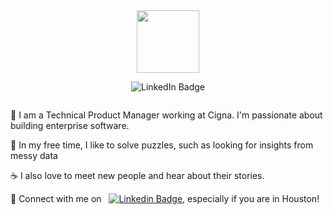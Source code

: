 <div id="header" align="center">
  <img src="https://media.giphy.com/media/L1R1tvI9svkIWwpVYr/giphy.gif" width="100"/>
</div>

<p id="badges" align="center">
  <href=https://www.linkedin.com/in/mia-yuan/">
    <img src="https://img.shields.io/badge/LinkedIn-blue?style=for-the-badge&logo=linkedin&logoColor=white" alt="LinkedIn Badge"/> 
</p>

<p id="page views" align="center"> 
  <img src="https://komarev.com/ghpvc/?username=miaYmia&style=flat-square&color=blue" alt=""/> 
</p>    


👋  I am a Technical Product Manager working at Cigna. I'm passionate about building enterprise software. 
                                                                                            
🔭  In my free time, I like to solve puzzles, such as looking for insights from messy data 
                                                                                            
☕  I also love to meet new people and hear about their stories.    
                                                                                            
🤝  Connect with me on &nbsp; [![Linkedin Badge](https://img.shields.io/badge/LinkedIn-blue?style=for-the-badge&logo=MiaYuan&logoColor=white)](https://www.linkedin.com/in/miayuan), especially if you are in Houston!                                                                                          
                                                                                            
                                                                                           
                                                                                            
